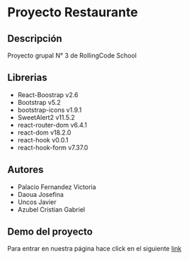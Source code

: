 # Proyecto Restaurante

## Descripción

Proyecto grupal N° 3 de RollingCode School

## Librerias

- React-Boostrap v2.6
- Bootstrap v5.2
- bootstrap-icons v1.9.1
- SweetAlert2 v11.5.2
- react-router-dom v6.4.1
- react-dom v18.2.0
- react-hook v0.0.1
- react-hook-form v7.37.0

## Autores
- Palacio Fernandez Victoria
- Daoua Josefina
- Uncos Javier
- Azubel Cristian Gabriel

## Demo del proyecto

Para entrar en nuestra página hace click en el siguiente [link](https://shamrestaurante.netlify.app/)
